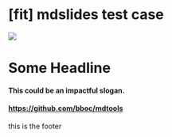 # [fit] mdslides test case

![](/static-images/img/full.png)

# Some Headline

#### This could be an impactful slogan.
#### <https://github.com/bboc/mdtools>

this is the footer
